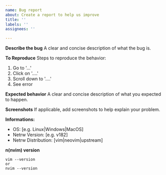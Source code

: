 ```yaml
---
name: Bug report
about: Create a report to help us improve
title: ''
labels: ''
assignees: ''

---
```


**Describe the bug**
A clear and concise description of what the bug is.

**To Reproduce**
Steps to reproduce the behavior:
1. Go to '...'
2. Click on '....'
3. Scroll down to '....'
4. See error

**Expected behavior**
A clear and concise description of what you expected to happen.

**Screenshots**
If applicable, add screenshots to help explain your problem.

**Informations:**
 - OS: [e.g. Linux|Windows|MacOS]
 - Netrw Version: [e.g. v182]
- Netrw Distribution: [vim|neovim|upstream]

**n(nvim) version**

```
vim --version
or
nvim --version
```
